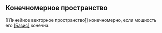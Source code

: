 ## Конечномерное пространство
[[Линейное векторное пространство]] конечномерно, если мощность его [[Базис]]([[Размерность]]) конечна.